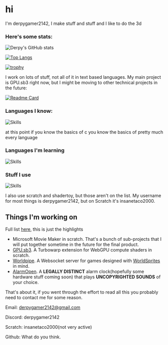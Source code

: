 # hi

I'm derpygamer2142, I make stuff and stuff and I like to do the 3d
### Here's some stats:

![Derpy's GitHub stats](https://github-readme-stats.vercel.app/api?username=derpygamer2142&show_icons=true&theme=dark)

[![Top Langs](https://github-readme-stats.vercel.app/api/top-langs/?username=derpygamer2142&exclude_repo=Mooer,vg,testing-extension,example-extensions-fork,Microphone-Input-Scratch-Extension)](https://github.com/anuraghazra/github-readme-stats)

[![trophy](https://github-profile-trophy.vercel.app/?username=derpygamer2142&theme=onedark)](https://github.com/ryo-ma/github-profile-trophy)

I work on lots of stuff, not all of it in text based languages. My main project is GPU.sb3 right now, but I might be moving to other technical projects in the future:

[![Readme Card](https://github-readme-stats.vercel.app/api/pin/?username=derpygamer2142&repo=example-extensions-fork)](https://github.com/derpygamer2142/example-extensions-fork/blob/master/extensions/derpygamer2142/gpusb3.js)



### Languages I know:

![Skills](https://skillicons.dev/icons?i=py,js,css,html,c,svelte,java)

at this point if you know the basics of c you know the basics of pretty much every language

### Languages I'm learning
![Skills](https://skillicons.dev/icons?i=godot,cpp)

### Stuff I use
![Skills](https://skillicons.dev/icons?i=godot,vscode,github,cloudflare)

I also use scratch and shadertoy, but those aren't on the list.
My username for most things is derpygamer2142, but on Scratch it's insanetaco2000.

## Things I'm working on
Full list [here](https://github.com/users/derpygamer2142/projects/3/views/1), this is just the highlights

- Microsoft Movie Maker in scratch. That's a bunch of sub-projects that I will put together sometime in the future for the final product.
- [GPU.sb3](https://extensions.derpygamer2142.com/docs/gpusb3). A Turbowarp extension for WebGPU compute shaders in scratch.
- [Worldpipe](https://github.com/derpygamer2142/worldpipe). A Websocket server for games designed with [WorldSprites](https://github.com/WorldSprites) in mind.
- [AlarmOpen](https://github.com/derpygamer2142/alarmopen). A **LEGALLY DISTINCT** alarm clock(hopefully some hardware stuff coming soon) that plays **UNCOPYRIGHTED SOUNDS** of your choice.


That's about it, if you went through the effort to read all this you probably need to contact me for some reason.

Email: derpygamer2142@gmail.com

Discord: derpygamer2142

Scratch: insanetaco2000(not very active)

Github: What do you think.
